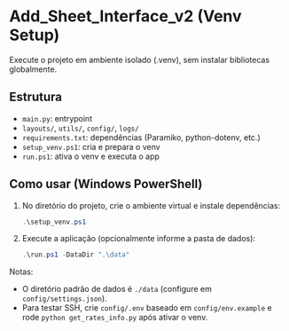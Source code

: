# Add_Sheet_Interface_v2 (Venv Setup)

Execute o projeto em ambiente isolado (.venv), sem instalar bibliotecas globalmente.

## Estrutura
- `main.py`: entrypoint
- `layouts/`, `utils/`, `config/`, `logs/`
- `requirements.txt`: dependências (Paramiko, python-dotenv, etc.)
- `setup_venv.ps1`: cria e prepara o venv
- `run.ps1`: ativa o venv e executa o app

## Como usar (Windows PowerShell)
1) No diretório do projeto, crie o ambiente virtual e instale dependências:
   ```powershell
   .\setup_venv.ps1
   ```
2) Execute a aplicação (opcionalmente informe a pasta de dados):
   ```powershell
   .\run.ps1 -DataDir ".\data"
   ```

Notas:
- O diretório padrão de dados é `./data` (configure em `config/settings.json`).
- Para testar SSH, crie `config/.env` baseado em `config/env.example` e rode `python get_rates_info.py` após ativar o venv.